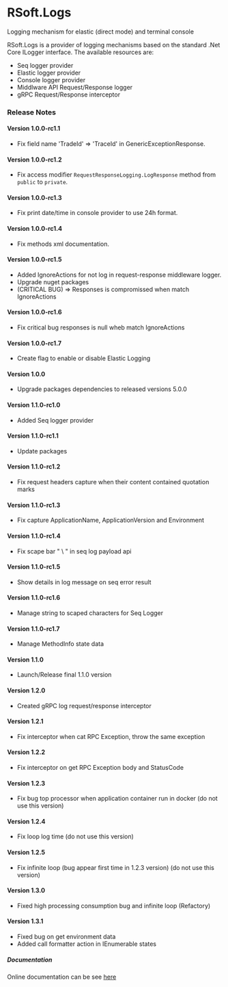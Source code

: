 # RSoft.Logs
Logging mechanism for elastic (direct mode) and terminal console

RSoft.Logs is a provider of logging mechanisms based on the standard .Net Core ILogger interface. The available resources are:

  - Seq logger provider
  - Elastic logger provider
  - Console logger provider
  - Middlware API Request/Response logger
  - gRPC Request/Response interceptor

### Release Notes

#### Version 1.0.0-rc1.1
* Fix field name 'TradeId' => 'TraceId' in GenericExceptionResponse.

#### Version 1.0.0-rc1.2
* Fix access modifier ``RequestResponseLogging.LogResponse`` method from ``public`` to ``private``.

#### Version 1.0.0-rc1.3
* Fix print date/time in console provider to use 24h format.

#### Version 1.0.0-rc1.4
* Fix methods xml documentation.

#### Version 1.0.0-rc1.5
* Added IgnoreActions for not log in request-response middleware logger.
* Upgrade nuget packages
* (CRITICAL BUG) => Responses is compromissed when match IgnoreActions

#### Version 1.0.0-rc1.6
* Fix critical bug responses is null wheb match IgnoreActions

#### Version 1.0.0-rc1.7
* Create flag to enable or disable Elastic Logging

#### Version 1.0.0
* Upgrade packages dependencies to released versions 5.0.0

#### Version 1.1.0-rc1.0
* Added Seq logger provider

#### Version 1.1.0-rc1.1
* Update packages

#### Version 1.1.0-rc1.2
* Fix request headers capture when their content contained quotation marks

#### Version 1.1.0-rc1.3
* Fix capture ApplicationName, ApplicationVersion and Environment

#### Version 1.1.0-rc1.4
* Fix scape bar " \ " in seq log payload api

#### Version 1.1.0-rc1.5
* Show details in log message on seq error result

#### Version 1.1.0-rc1.6
* Manage string to scaped characters for Seq Logger

#### Version 1.1.0-rc1.7
* Manage MethodInfo state data

#### Version 1.1.0
* Launch/Release final 1.1.0 version

#### Version 1.2.0
* Created gRPC log request/response interceptor

#### Version 1.2.1
* Fix interceptor when cat RPC Exception, throw the same exception

#### Version 1.2.2
* Fix interceptor on get RPC Exception body and StatusCode

#### Version 1.2.3
* Fix bug top processor when application container run in docker (do not use this version)

#### Version 1.2.4
* Fix loop log time (do not use this version)

#### Version 1.2.5
* Fix infinite loop (bug appear first time in 1.2.3 version) (do not use this version)

#### Version 1.3.0
* Fixed high processing consumption bug and infinite loop (Refactory)

#### Version 1.3.1
* Fixed bug on get environment data
* Added call formatter action in IEnumerable<KeyValuePairs> states

##### Documentation

Online documentation can be see [here](https://github.com/rodriguesrm/rsoft-logs/blob/master/README.md)
